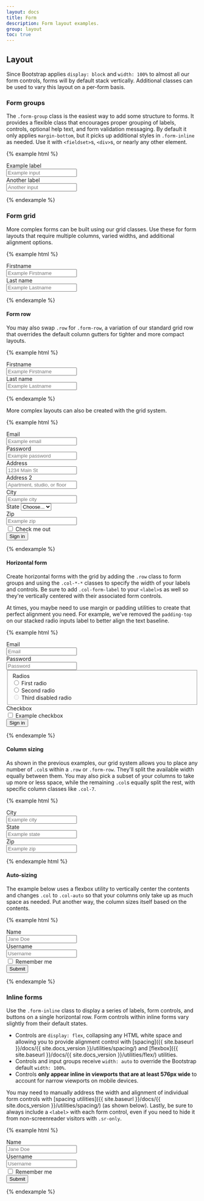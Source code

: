 ```yaml
---
layout: docs
title: Form
description: Form layout examples.
group: layout
toc: true
---
```


## Layout

Since Bootstrap applies `display: block` and `width: 100%` to almost all our form controls, forms will by default stack vertically. Additional classes can be used to vary this layout on a per-form basis.

### Form groups

The `.form-group` class is the easiest way to add some structure to forms. It provides a flexible class that encourages proper grouping of labels, controls, optional help text, and form validation messaging. By default it only applies `margin-bottom`, but it picks up additional styles in `.form-inline` as needed. Use it with `<fieldset>`s, `<div>`s, or nearly any other element.

{% example html %}
<form>
  <div class="form-group">
    <label class="font-weight-medium mb-2" for="formGroupExampleInput">Example label</label>
    <div class="form-control-container">
      <input type="text" class="form-control" id="formGroupExampleInput" placeholder="Example input">
      <span class="form-control-state"></span>
    </div>
  </div>
  <div class="form-group">
    <label class="font-weight-medium mb-2" for="formGroupExampleInput2">Another label</label>
    <div class="form-control-container">
      <input type="text" class="form-control" id="formGroupExampleInput2" placeholder="Another input">
      <span class="form-control-state"></span>
    </div>
  </div>
</form>
{% endexample %}

### Form grid

More complex forms can be built using our grid classes. Use these for form layouts that require multiple columns, varied widths, and additional alignment options.

{% example html %}
<form>
  <div class="row">
    <div class="col">
      <div class="form-group">
        <label class="font-weight-medium mb-2" for="firstname">Firstname</label>
        <div class="form-control-container">
          <input type="text" id="firstname" class="form-control" placeholder="Example Firstname">
          <span class="form-control-state"></span>
        </div>
      </div>
    </div>
    <div class="col">
      <div class="form-group">
        <label class="font-weight-medium mb-2" for="lastname">Last name</label>
        <div class="form-control-container">
          <input type="text" id="lastname" class="form-control" placeholder="Example Lastname">
          <span class="form-control-state"></span>
        </div>
      </div>
    </div>
  </div>
</form>
{% endexample %}

#### Form row

You may also swap `.row` for `.form-row`, a variation of our standard grid row that overrides the default column gutters for tighter and more compact layouts.

{% example html %}
<form>
  <div class="form-row">
    <div class="col">
      <div class="form-group">
        <label class="font-weight-medium mb-2" for="firstname1">Firstname</label>
        <div class="form-control-container">
          <input type="text" id="firstname1" class="form-control" placeholder="Example Firstname">
          <span class="form-control-state"></span>
        </div>
      </div>
    </div>
    <div class="col">
      <div class="form-group">
        <label class="font-weight-medium mb-2" for="lastname1">Last name</label>
        <div class="form-control-container">
          <input type="text" id="lastname1" class="form-control" placeholder="Example Lastname">
          <span class="form-control-state"></span>
        </div>
      </div>
    </div>
  </div>
</form>
{% endexample %}

More complex layouts can also be created with the grid system.

{% example html %}
<form>
  <div class="form-row">
    <div class="form-group col-md-6">
      <label class="font-weight-medium mb-2" for="inputEmail4">Email</label>
      <div class="form-control-container">
        <input type="email" class="form-control" id="inputEmail4" placeholder="Example email">
        <span class="form-control-state"></span>
      </div>
    </div>
    <div class="form-group col-md-6">
      <label class="font-weight-medium mb-2" for="inputPassword4">Password</label>
      <div class="form-control-container">
        <input type="password" class="form-control" id="inputPassword4" placeholder="Example password">
        <span class="form-control-state"></span>
      </div>
    </div>
  </div>
  <div class="form-group">
    <label class="font-weight-medium mb-2" for="inputAddress">Address</label>
    <div class="form-control-container">
      <input type="text" class="form-control" id="inputAddress" placeholder="1234 Main St">
      <span class="form-control-state"></span>
    </div>
  </div>
  <div class="form-group">
    <label class="font-weight-medium mb-2" for="inputAddress2">Address 2</label>
    <div class="form-control-container">
      <input type="text" class="form-control" id="inputAddress2" placeholder="Apartment, studio, or floor">
      <span class="form-control-state"></span>
    </div>
  </div>
  <div class="form-row">
    <div class="form-group col-md-6">
      <label class="font-weight-medium mb-2" for="inputCity">City</label>
      <div class="form-control-container">
        <input type="text" class="form-control" id="inputCity" placeholder="Example city">
        <span class="form-control-state"></span>
      </div>
    </div>
    <div class="form-group col-md-4">
      <label class="font-weight-medium mb-2" for="inputState">State</label>
      <select id="inputState" class="form-control">
        <option selected>Choose...</option>
        <option>...</option>
      </select>
    </div>
    <div class="form-group col-md-2">
      <label class="font-weight-medium mb-2" for="inputZip">Zip</label>
      <div class="form-control-container">
        <input type="text" class="form-control" id="inputZip" placeholder="Example zip">
        <span class="form-control-state"></span>
      </div>
    </div>
  </div>
  <div class="form-group">
    <div class="custom-control custom-checkbox">
      <input type="checkbox" class="custom-control-input" id="gridCheck">
      <label class="custom-control-label font-weight-medium" for="gridCheck">Check me out</label>
    </div>
  </div>
  <button type="submit" class="btn btn-primary">Sign in</button>
</form>
{% endexample %}

#### Horizontal form

Create horizontal forms with the grid by adding the `.row` class to form groups and using the `.col-*-*` classes to specify the width of your labels and controls. Be sure to add `.col-form-label` to your `<label>`s as well so they're vertically centered with their associated form controls.

At times, you maybe need to use margin or padding utilities to create that perfect alignment you need. For example, we've removed the `padding-top` on our stacked radio inputs label to better align the text baseline.

{% example html %}
<form>
  <div class="form-group row">
    <label for="inputEmail3" class="col-sm-2 col-form-label font-weight-medium">Email</label>
    <div class="col-sm-10">
      <div class="form-control-container">
        <input type="email" class="form-control" id="inputEmail3" placeholder="Email">
        <span class="form-control-state"></span>
      </div>
    </div>
  </div>
  <div class="form-group row">
    <label for="inputPassword3" class="col-sm-2 col-form-label font-weight-medium">Password</label>
    <div class="col-sm-10">
      <div class="form-control-container">
        <input type="password" class="form-control" id="inputPassword3" placeholder="Password">
        <span class="form-control-state"></span>
      </div>
    </div>
  </div>
  <fieldset class="form-group">
    <div class="row">
      <legend class="col-form-label col-sm-2 pt-0 font-weight-medium">Radios</legend>
      <div class="col-sm-10">
        <div class="custom-control custom-radio">
          <input class="custom-control-input" type="radio" name="gridRadios" id="gridRadios1" value="option1">
          <label class="custom-control-label font-weight-medium" for="gridRadios1">First radio</label>
        </div>
        <div class="custom-control custom-radio">
          <input class="custom-control-input" type="radio" name="gridRadios" id="gridRadios2" value="option2">
          <label class="custom-control-label font-weight-medium" for="gridRadios2">Second radio</label>
        </div>
        <div class="custom-control custom-radio">
          <input class="custom-control-input" type="radio" name="gridRadios" id="gridRadios3" value="option3" disabled>
          <label class="custom-control-label font-weight-medium" for="gridRadios3">Third disabled radio</label>
        </div>
      </div>
    </div>
  </fieldset>
  <div class="form-group row">
    <div class="col-sm-2 font-weight-medium">Checkbox</div>
    <div class="col-sm-10">
      <div class="custom-control custom-checkbox">
        <input class="custom-control-input" type="checkbox" id="gridCheck1" value="option3">
        <label class="custom-control-label font-weight-medium" for="gridCheck1">Example checkbox</label>
      </div>
    </div>
  </div>
  <div class="form-group row">
    <div class="col-sm-10">
      <button type="submit" class="btn btn-primary">Sign in</button>
    </div>
  </div>
</form>
{% endexample %}

#### Column sizing

As shown in the previous examples, our grid system allows you to place any number of `.col`s within a `.row` or `.form-row`. They'll split the available width equally between them. You may also pick a subset of your columns to take up more or less space, while the remaining `.col`s equally split the rest, with specific column classes like `.col-7`.

{% example html %}
<form>
  <div class="form-row">
    <div class="col-7">
      <div class="form-group">
        <label class="font-weight-medium mb-2" for="city">City</label>
        <div class="form-control-container">
          <input type="text" id="city" class="form-control" placeholder="Example city">
          <span class="form-control-state"></span>
        </div>
      </div>
    </div>
    <div class="col">
      <div class="form-group">
        <label class="font-weight-medium mb-2" for="state">State</label>
        <div class="form-control-container">
          <input type="text" id="state" class="form-control" placeholder="Example state">
          <span class="form-control-state"></span>
        </div>
      </div>
    </div>
    <div class="col">
      <div class="form-group">
        <label class="font-weight-medium mb-2" for="zip">Zip</label>
        <div class="form-control-container">
          <input type="text" id="zip" class="form-control" placeholder="Example zip">
          <span class="form-control-state"></span>
        </div>
      </div>
    </div>
  </div>
</form>
{% endexample html %}

#### Auto-sizing

The example below uses a flexbox utility to vertically center the contents and changes `.col` to `.col-auto` so that your columns only take up as much space as needed. Put another way, the column sizes itself based on the contents.

{% example html %}
<form>
  <div class="form-row align-items-center">
    <div class="col-auto">
      <label class="sr-only" for="inlineFormInput">Name</label>
      <div class="form-control-container mb-2">
        <input type="text" class="form-control" id="inlineFormInput" placeholder="Jane Doe">
        <span class="form-control-state"></span>
      </div>
    </div>
    <div class="col-auto">
      <label class="sr-only" for="inlineFormInputGroup">Username</label>
      <div class="form-control-container mb-2">
        <input type="text" class="form-control" id="inlineFormInputGroup" placeholder="Username">
        <span class="form-control-state"></span>
      </div>
    </div>
    <div class="col-auto">
      <div class="custom-control custom-checkbox mb-2">
        <input class="custom-control-input" type="checkbox" id="autoSizingCheck">
        <label class="custom-control-label font-weight-medium" for="autoSizingCheck">Remember me</label>
      </div>
    </div>
    <div class="col-auto">
      <button type="submit" class="btn btn-primary mb-2">Submit</button>
    </div>
  </div>
</form>
{% endexample %}

### Inline forms

Use the `.form-inline` class to display a series of labels, form controls, and buttons on a single horizontal row. Form controls within inline forms vary slightly from their default states.

- Controls are `display: flex`, collapsing any HTML white space and allowing you to provide alignment control with [spacing]({{ site.baseurl }}/docs/{{ site.docs_version }}/utilities/spacing/) and [flexbox]({{ site.baseurl }}/docs/{{ site.docs_version }}/utilities/flex/) utilities.
- Controls and input groups receive `width: auto` to override the Bootstrap default `width: 100%`.
- Controls **only appear inline in viewports that are at least 576px wide** to account for narrow viewports on mobile devices.

You may need to manually address the width and alignment of individual form controls with [spacing utilities]({{ site.baseurl }}/docs/{{ site.docs_version }}/utilities/spacing/) (as shown below). Lastly, be sure to always include a `<label>` with each form control, even if you need to hide it from non-screenreader visitors with `.sr-only`.

{% example html %}
<form class="form-inline">
  <label class="sr-only" for="inlineFormInputName2">Name</label>
  <div class="form-control-container mb-2 mr-sm-2">
    <input type="text" class="form-control" id="inlineFormInputName2" placeholder="Jane Doe">
    <span class="form-control-state"></span>
  </div>
  <label class="sr-only" for="inlineFormInputGroupUsername2">Username</label>
  <div class="form-control-container mb-2 mr-sm-2">
    <input type="text" class="form-control" id="inlineFormInputGroupUsername2" placeholder="Username">
    <span class="form-control-state"></span>
  </div>
  <div class="custom-control custom-checkbox mb-2 mr-sm-2">
    <input class="custom-control-input" type="checkbox" id="inlineFormCheck">
    <label class="custom-control-label font-weight-medium" for="inlineFormCheck">Remember me</label>
  </div>
  <button type="submit" class="btn btn-primary mb-2">Submit</button>
</form>
{% endexample %}
